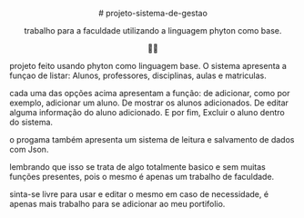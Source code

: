<p align = "center"># projeto-sistema-de-gestao</p>
<p align = "center">trabalho para a faculdade utilizando a linguagem phyton como base.</p>

<p align = "center">🐱‍👓</p>


projeto feito usando phyton como linguagem base. O sistema apresenta a funçao de listar: Alunos, professores, disciplinas, aulas e matriculas.

cada uma das opções acima apresentam a função: de adicionar, como por exemplo, adicionar um aluno. De mostrar os alunos adicionados.
De editar alguma informação do aluno adicionado. E por fim, Excluir o aluno dentro do sistema. 

o progama também apresenta um sistema de leitura e salvamento de dados com Json.

lembrando que isso se trata de algo totalmente basico e sem muitas funções presentes, pois o mesmo é apenas um trabalho de faculdade.

sinta-se livre para usar e editar o mesmo em caso de necessidade, é apenas mais trabalho para se adicionar ao meu portifolio.



